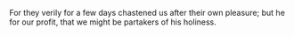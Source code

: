 For they verily for a few days chastened us after their own pleasure; but he for our profit, that we might be partakers of his holiness.
